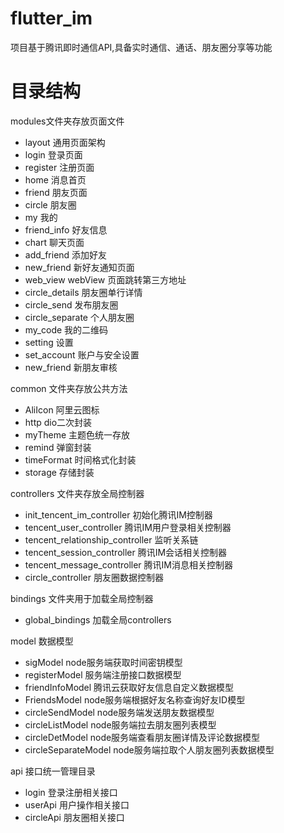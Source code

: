 # flutter_im
项目基于腾讯即时通信API,具备实时通信、通话、朋友圈分享等功能
# 目录结构
modules文件夹存放页面文件
- layout 通用页面架构
- login 登录页面 
- register 注册页面
- home 消息首页
- friend 朋友页面
- circle 朋友圈
- my 我的
- friend_info 好友信息
- chart 聊天页面
- add_friend 添加好友
- new_friend 新好友通知页面
- web_view webView 页面跳转第三方地址
- circle_details 朋友圈单行详情
- circle_send 发布朋友圈
- circle_separate 个人朋友圈
- my_code 我的二维码
- setting 设置
- set_account 账户与安全设置
- new_friend 新朋友审核

common 文件夹存放公共方法
  - AliIcon 阿里云图标
  - http dio二次封装
  - myTheme 主题色统一存放
  - remind 弹窗封装
  - timeFormat 时间格式化封装
  - storage 存储封装

controllers 文件夹存放全局控制器
  - init_tencent_im_controller 初始化腾讯IM控制器
  - tencent_user_controller 腾讯IM用户登录相关控制器
  - tencent_relationship_controller 监听关系链
  - tencent_session_controller 腾讯IM会话相关控制器
  - tencent_message_controller 腾讯IM消息相关控制器
  - circle_controller 朋友圈数据控制器

bindings 文件夹用于加载全局控制器
  - global_bindings 加载全局controllers

model 数据模型
  - sigModel node服务端获取时间密钥模型
  - registerModel 服务端注册接口数据模型
  - friendInfoModel 腾讯云获取好友信息自定义数据模型
  - FriendsModel node服务端根据好友名称查询好友ID模型
  - circleSendModel node服务端发送朋友数据模型
  - circleListModel node服务端拉去朋友圈列表模型
  - circleDetModel node服务端查看朋友圈详情及评论数据模型
  - circleSeparateModel node服务端拉取个人朋友圈列表数据模型
  

api 接口统一管理目录
  - login 登录注册相关接口
  - userApi 用户操作相关接口
  - circleApi 朋友圈相关接口